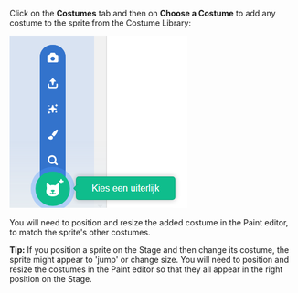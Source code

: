 Click on the **Costumes** tab and then on **Choose a Costume** to add any costume to the sprite from the Costume Library:

![The 'Choose a Costume' icon highlighted.](images/choose-a-costume.png)

You will need to position and resize the added costume in the Paint editor, to match the sprite's other costumes.

**Tip:** If you position a sprite on the Stage and then change its costume, the sprite might appear to 'jump' or change size. You will need to position and resize the costumes in the Paint editor so that they all appear in the right position on the Stage.

